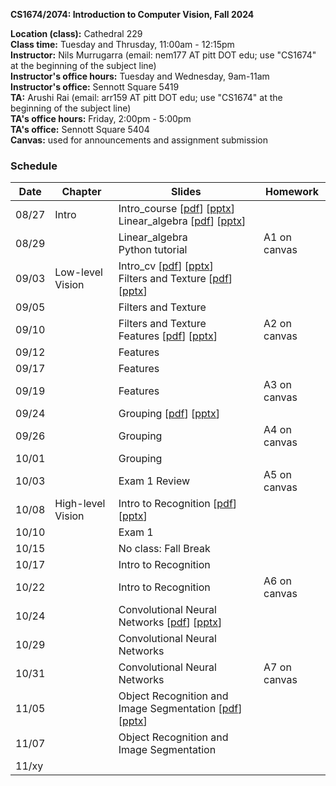
**CS1674/2074: Introduction to Computer Vision, Fall 2024**

**Location (class):** Cathedral 229<br>
**Class time:** Tuesday and Thrusday, 11:00am - 12:15pm<br>
**Instructor:** Nils Murrugarra (email: nem177 AT pitt DOT edu; use "CS1674" at the beginning of the subject line)<br>
**Instructor's office hours:** Tuesday and Wednesday, 9am-11am<br>
**Instructor's office:** Sennott Square 5419<br>
**TA:** Arushi Rai (email: arr159 AT pitt DOT edu; use "CS1674" at the beginning of the subject line)<br>
**TA's office hours:** Friday, 2:00pm - 5:00pm<br>
**TA's office:** Sennott Square 5404<br>
**Canvas:** used for announcements and assignment submission<br>

### Schedule

Date        | Chapter      | Slides       | Homework
----------- | -----------  | -----------  | -----------
08/27       | Intro        | Intro_course [[pdf](https://sites.pitt.edu/~nem177/courses/fall24_cs1674/lec_1.intro_course.pdf)] [[pptx](https://sites.pitt.edu/~nem177/courses/fall24_cs1674/lec_1.intro_course.pptx)]<br> Linear_algebra [[pdf](https://sites.pitt.edu/~nem177/courses/fall24_cs1674/lec_1.linear_algebra.pdf)] [[pptx](https://sites.pitt.edu/~nem177/courses/fall24_cs1674/lec_1.linear_algebra.pptx)]             |
08/29       |              | Linear_algebra<br> Python tutorial             | A1 on canvas
09/03       | Low-level Vision             | Intro_cv [[pdf](https://sites.pitt.edu/~nem177/courses/fall24_cs1674/lec_2.intro_cv.pdf)] [[pptx](https://sites.pitt.edu/~nem177/courses/fall24_cs1674/lec_2.intro_cv.pptx)]<br> Filters and Texture [[pdf](https://sites.pitt.edu/~nem177/courses/fall24_cs1674/lec_3.filters.pdf)] [[pptx](https://sites.pitt.edu/~nem177/courses/fall24_cs1674/lec_3.filters.pptx)]              |
09/05       |              | Filters and Texture              | 
09/10       |              | Filters and Texture<br>Features [[pdf](https://sites.pitt.edu/~nem177/courses/fall24_cs1674/lec_4.features.pdf)] [[pptx](https://sites.pitt.edu/~nem177/courses/fall24_cs1674/lec_4.features.pptx)] | A2 on canvas
09/12       |              | Features              |
09/17       |              | Features              |
09/19       |              | Features              | A3 on canvas
09/24       |              | Grouping [[pdf](https://sites.pitt.edu/~nem177/courses/fall24_cs1674/lec_5.grouping.pdf)] [[pptx](https://sites.pitt.edu/~nem177/courses/fall24_cs1674/lec_5.grouping.pptx)]             |
09/26       |              | Grouping              | A4 on canvas
10/01       |              | Grouping              |
10/03       |              | Exam 1 Review         | A5 on canvas
10/08       | High-level Vision             | Intro to Recognition [[pdf](https://sites.pitt.edu/~nem177/courses/fall24_cs1674/lec_6.recognition.pdf)] [[pptx](https://sites.pitt.edu/~nem177/courses/fall24_cs1674/lec_6.recognition.pptx)]  |
10/10       |              | Exam 1          |
10/15       |              | No class: Fall Break          |
10/17       |              | Intro to Recognition          |
10/22       |              | Intro to Recognition          | A6 on canvas
10/24       |              | Convolutional Neural Networks [[pdf](https://sites.pitt.edu/~nem177/courses/fall24_cs1674/lec_7.cnns.pdf)] [[pptx](https://sites.pitt.edu/~nem177/courses/fall24_cs1674/lec_7.cnns.pptx)]         |
10/29       |              | Convolutional Neural Networks          |
10/31       |              | Convolutional Neural Networks          | A7 on canvas
11/05       |              | Object Recognition and Image Segmentation [[pdf](https://sites.pitt.edu/~nem177/courses/fall24_cs1674/lec_8.objrec.pdf)] [[pptx](https://sites.pitt.edu/~nem177/courses/fall24_cs1674/lec_8.objrec.pptx)] | 
11/07       |              | Object Recognition and Image Segmentation |
11/xy       |              |                 |




